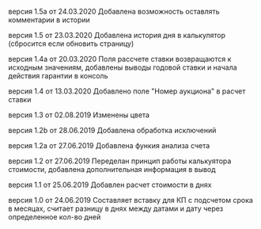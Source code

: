 версия 1.5а от 24.03.2020
Добавлена возможность оставлять комментарии в истории

версия 1.5 от 23.03.2020
Добавлена история дня в калькулятор (сбросится если обновить страницу)

версия 1.4а от 20.03.2020
Поля рассчете ставки возвращаются к исходным значениям, добавлены выводы годовой ставки и начала действия гарантии в консоль

версия 1.4 от 13.03.2020
Добавлено поле "Номер аукциона" в расчет ставки

версия 1.3 от 02.08.2019
Изменены цвета

версия 1.2b от 28.06.2019
Добавлена обработка исключений

версия 1.2а от 27.06.2019
Добавлена функия анализа счета

версия 1.2 от 27.06.2019
Переделан принцип работы калькуятора стоимости, добавлена дополнительная информация в вывод

версия 1.1 от 25.06.2019
Добавлен расчет стоимости в днях

версия 1.0 от 24.06.2019
Составляет вставку для КП с подсчетом срока в месяцах, считает разницу в днях между датами и дату через определенное кол-во дней
